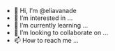 - 👋 Hi, I’m @eliavanade
- 👀 I’m interested in ...
- 🌱 I’m currently learning ...
- 💞️ I’m looking to collaborate on ...
- 📫 How to reach me ...

<!---
eliavanade/eliavanade is a ✨ special ✨ repository because its `README.md` (this file) appears on your GitHub profile.
You can click the Preview link to take a look at your changes.
--->
